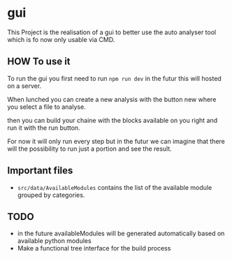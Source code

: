 # gui

This Project is the realisation of a gui to better use the auto analyser tool which is fo now only usable via CMD.


## HOW To use it

To run the gui you first need to run `npm run dev` in the futur this will hosted on a server.

When lunched you can create a new analysis with the button new where you select a file to analyse.

then you can build your chaine with the blocks available on you right and run it with the run button.


For now it will only run every step but in the futur we can imagine that there will the possibility to run just a portion and see the result.

## Important files

- `src/data/AvailableModules` contains the list of the available module grouped by categories.


## TODO

- in the future availableModules will be generated automatically based on available python modules
- Make a functional tree interface for the build process

